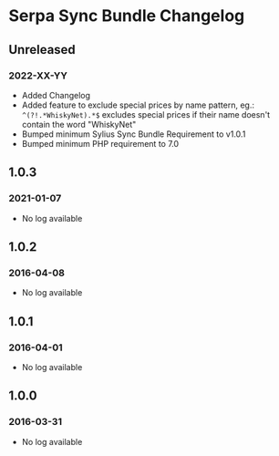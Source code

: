 # Serpa Sync Bundle Changelog

## Unreleased
### 2022-XX-YY

- Added Changelog
- Added feature to exclude special prices by name pattern, eg.: `^(?!.*WhiskyNet).*$` excludes special prices if their name doesn't contain the word "WhiskyNet"
- Bumped minimum Sylius Sync Bundle Requirement to v1.0.1
- Bumped minimum PHP requirement to 7.0

## 1.0.3
### 2021-01-07

- No log available

## 1.0.2
### 2016-04-08

- No log available

## 1.0.1
### 2016-04-01

- No log available

## 1.0.0
### 2016-03-31

- No log available
